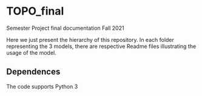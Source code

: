 # TOPO_final
Semester Project final documentation Fall 2021

Here we just present the hierarchy of this repository. In each folder representing the 3 models, there are respective Readme files illustrating the usage of the model.

## Dependences
The code supports Python 3
